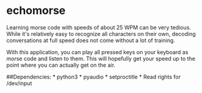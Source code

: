 # echomorse

Learning morse code with speeds of about 25 WPM can be very tedious.
While it's relatively easy to recognize all characters on their own,
decoding conversations at full speed does not come without a lot of training.

With this application, you can play all pressed keys on your keyboard as morse code
and listen to them. This will hopefully get your speed up to the point where
you can actually get on the air.

##Dependencies:
    * python3
    * pyaudio
    * setproctitle
    * Read rights for /dev/input
